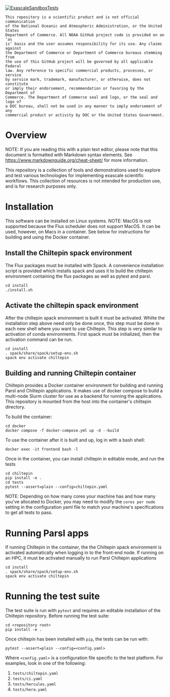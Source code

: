 [![ExascaleSandboxTests](https://github.com/NOAA-GSL/ExascaleWorkflowSandbox/actions/workflows/docker-slurm.yml/badge.svg)](https://github.com/NOAA-GSL/ExascaleWorkflowSandbox/actions/workflows/docker-slurm.yml)

```
This repository is a scientific product and is not official communication
of the National Oceanic and Atmospheric Administration, or the United States
Department of Commerce. All NOAA GitHub project code is provided on an ‘as
is’ basis and the user assumes responsibility for its use. Any claims against
the Department of Commerce or Department of Commerce bureaus stemming from
the use of this GitHub project will be governed by all applicable Federal
law. Any reference to specific commercial products, processes, or service
by service mark, trademark, manufacturer, or otherwise, does not constitute
or imply their endorsement, recommendation or favoring by the Department of
Commerce. The Department of Commerce seal and logo, or the seal and logo of
a DOC bureau, shall not be used in any manner to imply endorsement of any
commercial product or activity by DOC or the United States Government.
```

# Overview

NOTE: If you are reading this with a plain text editor, please note that this document is
formatted with Markdown syntax elements.  See https://www.markdownguide.org/cheat-sheet/
for more information.

This repository is a collection of tools and demonstrations used to explore
and test various technologies for implementing exascale scientific workflows.
This collection of resources is not intended for production use, and is for
research purposes only.

# Installation

This software can be installed on Linux systems.  NOTE: MacOS is not supported
because the Flux scheduler does not support MacOS.  It can be used, however,
on Macs in a container.  See below for instructions for building and using
the Docker container.

## Install the Chiltepin spack environment

The Flux packages must be installed with Spack.  A convenience installation
script is provided which installs spack and uses it to build the chiltepin
environment containing the flux packages as well as pytest and parsl.

```
cd install
./install.sh
```

## Activate the chiltepin spack environment

After the chiltepin spack environment is built it must be activated. Whilte
the installation step above need only be done once, this step must be done
in each new shell where you want to use Chiltepin.  This step is very
similar to activation of conda environments.  First spack must be
initialized, then the activation command can be run.

```
cd install
. spack/share/spack/setup-env.sh
spack env activate chiltepin

```

## Building and running Chiltepin container

Chiltepin provides a Docker container environment for building and running Parsl and Chiltepin
applications. It makes use of docker compose to build a multi-node Slurm cluster for use as a
backend for running the applications.  This repository is mounted from the host into the container's
chiltepin directory.

To build the container:

```
cd docker
docker compose -f docker-compose.yml up -d --build
```

To use the container after it is built and up, log in with a bash shell:

```
docker exec -it frontend bash -l
```

Once in the container, you can install chiltepin in editable mode, and run the tests

```
cd chiltepin
pip install -e .
cd tests
pytest --assert=plain --config=chiltepin.yaml
```

NOTE: Depending on how many cores your machine has and how many you've allocated to Docker,
you may need to modify the `cores per node` setting in the configuration yaml file to match
your machine's specifications to get all tests to pass.

# Running Parsl apps

If running Chiltepin in the container, the the Chiltepin spack environment is activated
automatically when logging in to the front-end node.  If running on an HPC, it must be
activated  manually to run Parsl Chiltepin applications

```
cd install
. spack/share/spack/setup-env.sh
spack env activate chiltepin
```

# Running the test suite
The test suite is run with `pytest` and requires an editable installation of the Chiltepin
repository.  Before running the test suite:

```
cd <repository root>
pip install -e .
```

Once chiltepin has been installed with `pip`, the tests can be run with:

```
pytest --assert=plain --config=<config.yaml>
```

Where `<config.yaml>` is a configuration file specific to the test platform.  For examples,
look in one of the following:

1. `tests/chiltepin.yaml`
2. `tests/ci.yaml`
3. `tests/hercules.yaml`
3. `tests/hera.yaml`
